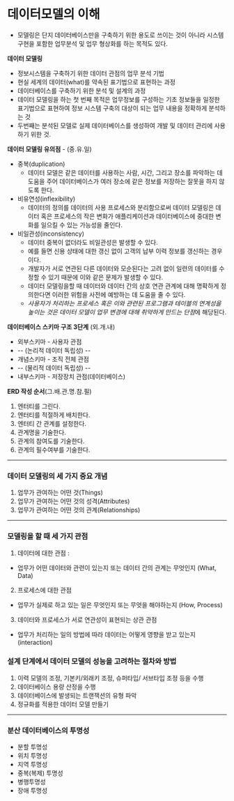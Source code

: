 # 데이터모델의 이해

* 모델링은 단지 데이터베이스만을 구축하기 위한 용도로 쓰이는 것이 아니라 시스템 구현을 포함한 업무분석 및 업무 형상화를 하는 목적도 있다. 

**데이터 모델링**
* 정보시스템을 구축하기 위한 데이터 관점의 업무 분석 기법
* 현실 세계의 데이터(what)를 약속된 표기법으로 표현하는 과정
* 데이터베이스를 구축하기 위한 분석 및 설계의 과정
* 데이터 모델링을 하는 첫 번째 목적은 업무정보를 구성하는 기초 정보들을 일정한 표기법으로 표현하여 정보 시스템 구축의 대상이 되는 업무 내용을 정확하게 분석하는 것
* 두번째는 분석된 모델로 실제 데이터베이스를 생성하여 개발 및 데이터 관리에 사용하기 위한 것.

**데이터 모델링 유의점** - (중.유.일)
* 중복(duplication)
  * 데이터 모델은 같은 데이터를 사용하는 사람, 시간, 그리고 장소를 파악하는 데 도움을 주어 데이터베이스가 여러 장소에 같은 정보를 저장하는 잘못을 하지 않도록 한다.
* 비유연성(inflexibility)
  * 데이터의 정의를 데이터의 사용 프로세스와 분리함으로써 데이터 모델링은 데이터 혹은 프로세스의 작은 변화가 애플리케이션과 데이터베이스에 중대한 변화를 일으킬 수 있는 가능성을 줄인다.
* 비일관성(inconsistency)
  * 데이터 중복이 없더라도 비일관성은 발생할 수 있다.
  * 예를 들면 신용 상태에 대한 갱신 없이 고객의 납부 이력 정보를 갱신하는 경우이다.
  * 개발자가 서로 연관된 다른 데이터와 모순된다는 고려 없이 일련의 데이터를 수정할 수 있기 때문에 이와 같은 문제가 발생할 수 있다.
  * 데이터 모델링을할 때 데이터와 데이터 간의 상호 연관 관계에 대해 명확하게 정의한다면 이러한 위험을 사전에 예방하는 데 도움을 줄 수 있다.
  * *사용자가 처리하는 프로세스 혹은 이와 관련된 프로그램과 테이블의 연계성을 높이는 것은 데이터 모델이 업무 변경에 대해 취약하게 만드는 단점*에 해당된다.

**데이터베이스 스키마 구조 3단계** (외.개.내)
* 외부스키마 - 사용자 관점
* -- (논리적 데이터 독립성) --
* 개념스키마 - 조직 전체 관점
* -- (물리적 데이터 독립성) --
* 내부스키마 - 저장장치 관점(데이터베이스)

**ERD 작성 순서**(그.배.관.명.참.필)
1. 엔터티를 그린다.
2. 엔터티를 적절하게 배치한다.
3. 엔터티 간 관계를 설정한다.
4. 관계명을 기술한다.
5. 관계의 참여도를 기술한다.
6. 관계의 필수여부를 기술한다.

---
### 데이터 모델링의 세 가지 중요 개념
1. 업무가 관여하는 어떤 것(Things)
2. 업무가 관여하는 어떤 것의 성격(Attributes)
3. 업무가 관여하는 어떤 것의 관계(Relationships)

---

### 모델링을 할 때 세 가지 관점
1. 데이터에 대한 관점 :
* 업무가 어떤 데이터와 관련이 있는지 또는 데이터 간의 관계는 무엇인지 (What, Data) 
2. 프로세스에 대한 관점
* 업무가 실제로 하고 있는 일은 무엇인지 또는 무엇을 해야하는지 (How, Process)
3. 데이터와 프로세스가 서로 연관성이 표현되는 상관 관점
* 업무가 처리하는 일의 방법에 따라 데이터는 어떻게 영향을 받고 있는지 (interaction)

### 설계 단계에서 데이터 모델의 성능을 고려하는 절차와 방법
1. 이력 모델의 조정, 기본키/외래키 조정, 슈퍼타입/ 서브타입 조정 등을 수행
2. 데이터베이스 용량 산정을 수행
3. 데이터베이스에 발생되는 트랜잭션의 유형 파악
4. 정규화를 적용한 데이터 모델 만들기
---
### 분산 데이터베이스의 투명성
- 분할 투명성
- 위치 투명성
- 지역 투명성
- 중복(복제) 투명성
- 병행투명성
- 장애 투명성
